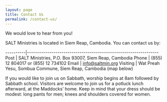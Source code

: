 ```yaml
---
layout: page
title: Contact Us
permalink: /contact-us/
---
```


<amp-img src="{{ site.url }}/_assets/CO Visitors.jpg" width="960" height="960" layout="responsive" alt="an image"></amp-img>

We would love to hear from you!

SALT Ministries is located in Siem Reap, Cambodia. You can contact us by:

----------|-----------------------------------------------------------------
 Post     | SALT Ministries, P.O. Box 93007, Siem Reap, Cambodia
 Phone    | (855) 12 804017 or (855) 12 734102
 Email    | info@saltmin.org
 Visiting | Wat Preah Yesu, Sombua Commune, Siem Reap, Cambodia (map below)

If you would like to join us on Sabbath, worship begins at 8am followed by Sabbath school. Visitors are welcome to join us for a potluck lunch afterward, at the Maddocks’ home. Keep in mind that your dress should be modest: long pants for men; knees and shoulders covered for women.

<amp-iframe width="600" height="400"
  layout="responsive"
  sandbox="allow-scripts allow-same-origin allow-popups"
  frameborder="0"
  src="https://www.google.com/maps/embed?pb=!1m18!1m12!1m3!1d124227.78405904837!2d103.79291501254244!3d13.342919518909692!2m3!1f0!2f0!3f0!3m2!1i1024!2i768!4f13.1!3m3!1m2!1s0x3110169a8c91a879%3A0xa940aaf93ee5bbfa!2sKrong+Siem+Reap%2C+Cambodia!5e0!3m2!1sen!2sus!4v1486995315324">
</amp-iframe>
